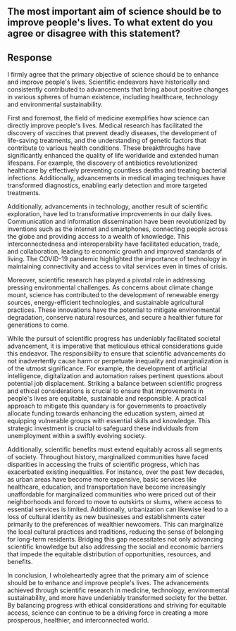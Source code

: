 ## The most important aim of science should be to improve people's lives. To what extent do you agree or disagree with this statement?

## Response
I firmly agree that the primary objective of science should be to enhance and improve people's lives. Scientific endeavors have historically and consistently contributed to advancements that bring about positive changes in various spheres of human existence, including healthcare, technology and environmental sustainability.

First and foremost, the field of medicine exemplifies how science can directly improve people's lives. Medical research has facilitated the discovery of vaccines that prevent deadly diseases, the development of life-saving treatments, and the understanding of genetic factors that contribute to various health conditions. These breakthroughs have significantly enhanced the quality of life worldwide and extended human lifespans. For example, the discovery of antibiotics revolutionized healthcare by effectively preventing countless deaths and treating bacterial infections. Additionally, advancements in medical imaging techniques have transformed diagnostics, enabling early detection and more targeted treatments.

Additionally, advancements in technology, another result of scientific exploration, have led to transformative improvements in our daily lives. Communication and information dissemination have been revolutionized by inventions such as the internet and smartphones, connecting people across the globe and providing access to a wealth of knowledge. This interconnectedness and interoperability have facilitated education, trade, and collaboration, leading to economic growth and improved standards of living. The COVID-19 pandemic highlighted the importance of technology in maintaining connectivity and access to vital services even in times of crisis.

Moreover, scientific research has played a pivotal role in addressing pressing environmental challenges. As concerns about climate change mount, science has contributed to the development of renewable energy sources, energy-efficient technologies, and sustainable agricultural practices. These innovations have the potential to mitigate environmental degradation, conserve natural resources, and secure a healthier future for generations to come.

While the pursuit of scientific progress has undeniably facilitated societal advancement, it is imperative that meticulous ethical considerations guide this endeavor. The responsibility to ensure that scientific advancements do not inadvertently cause harm or perpetuate inequality and marginalization is of the utmost significance. For example, the development of artificial intelligence, digitalization and automation raises pertinent questions about potential job displacement. Striking a balance between scientific progress and ethical considerations is crucial to ensure that improvements in people's lives are equitable, sustainable and responsible. A practical approach to mitigate this quandary is for governments to proactively allocate funding towards enhancing the education system, aimed at equipping vulnerable groups with essential skills and knowledge. This strategic investment is crucial to safeguard these individuals from unemployment within a swiftly evolving society. 

Additionally, scientific benefits must extend equitably across all segments of society. Throughout history, marginalized communities have faced disparities in accessing the fruits of scientific progress, which has exacerbated existing inequalities. For instance, over the past few decades, as urban areas have become more expensive, basic services like healthcare, education, and transportation have become increasingly unaffordable for marginalized communities who were priced out of their neighborhoods and forced to move to outskirts or slums, where access to essential services is limited. Additionally, urbanization can likewise lead to a loss of cultural identity as new businesses and establishments cater primarily to the preferences of wealthier newcomers. This can marginalize the local cultural practices and traditions, reducing the sense of belonging for long-term residents. Bridging this gap necessitates not only advancing scientific knowledge but also addressing the social and economic barriers that impede the equitable distribution of opportunities, resources, and benefits. 

In conclusion, I wholeheartedly agree that the primary aim of science should be to enhance and improve people's lives. The advancements achieved through scientific research in medicine, technology, environmental sustainability, and more have undeniably transformed society for the better. By balancing progress with ethical considerations and striving for equitable access, science can continue to be a driving force in creating a more prosperous, healthier, and interconnected world.
